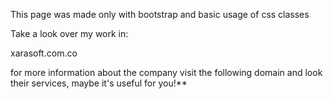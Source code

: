 This page was made only with bootstrap and basic usage of css classes

Take a look over my work in: 

xarasoft.com.co


for more information about the company visit the following domain and look their services, maybe it's useful for you!**
